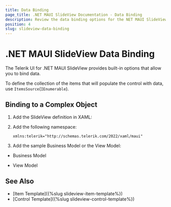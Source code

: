 ```yaml
---
title: Data Binding
page_title: .NET MAUI SlideView Documentation - Data Binding
description: Review the data binding options for the NET MAUI SlideView control.
position: 4
slug: slideview-data-binding
---
```


# .NET MAUI SlideView Data Binding

The Telerik UI for .NET MAUI SlideView provides built-in options that allow you to bind data.

To define the collection of the items that will populate the control with data, use `ItemsSource`(`IEnumerable`).

## Binding to a Complex Object

1. Add the SlideView definition in XAML:

<snippet id='slideview-getting-started-complex-object-xaml'/>

2. Add the following namespace:

    ```XAML
    xmlns:telerik="http://schemas.telerik.com/2022/xaml/maui"
    ```

3. Add the sample Business Model or the View Model:

- Business Model

<snippet id='slideview-businessmodel'/>

- View Model

<snippet id='slideview-viewmodel'/>

## See Also

- [Item Template]({%slug slideview-item-template%}) 
- [Control Template]({%slug slideview-control-template%})
